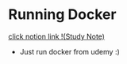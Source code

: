 # Running Docker

[click notion link !(Study Note)](https://www.notion.so/hyuil/DOCKER-ee5132264f6b41f1b7dc3c059f268ba4) 

- Just run docker from udemy :)
